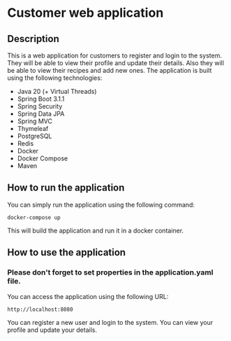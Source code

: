 # Customer web application

## Description

This is a web application for customers to register and login to the system. 
They will be able to view their profile and update their details.
Also they will be able to view their recipes and add new ones.
The application is built using the following technologies:
- Java 20 (+ Virtual Threads)
- Spring Boot 3.1.1
- Spring Security
- Spring Data JPA
- Spring MVC
- Thymeleaf
- PostgreSQL
- Redis
- Docker
- Docker Compose
- Maven

## How to run the application
You can simply run the application using the following command:
```
docker-compose up
```
This will build the application and run it in a docker container.

## How to use the application
### Please don't forget to set properties in the application.yaml file.

You can access the application using the following URL:
```
http://localhost:8080
```
You can register a new user and login to the system.
You can view your profile and update your details.